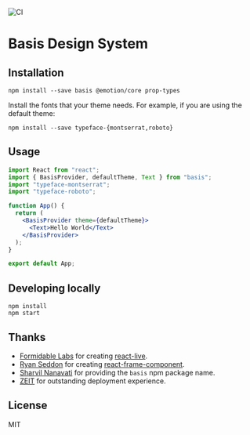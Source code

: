 ![CI](https://github.com/moroshko/basis/workflows/CI/badge.svg)

# Basis Design System

## Installation

```shell
npm install --save basis @emotion/core prop-types
```

Install the fonts that your theme needs. For example, if you are using the default theme:

```shell
npm install --save typeface-{montserrat,roboto}
```

## Usage

```jsx
import React from "react";
import { BasisProvider, defaultTheme, Text } from "basis";
import "typeface-montserrat";
import "typeface-roboto";

function App() {
  return (
    <BasisProvider theme={defaultTheme}>
      <Text>Hello World</Text>
    </BasisProvider>
  );
}

export default App;
```

## Developing locally

```shell
npm install
npm start
```

## Thanks

- [Formidable Labs](https://formidable.com/) for creating [react-live](https://www.npmjs.com/package/react-live).
- [Ryan Seddon](https://twitter.com/ryanseddon) for creating [react-frame-component](https://www.npmjs.com/package/react-frame-component).
- [Sharvil Nanavati](https://twitter.com/snrrrub) for providing the `basis` npm package name.
- [ZEIT](https://zeit.co) for outstanding deployment experience.

## License

MIT
